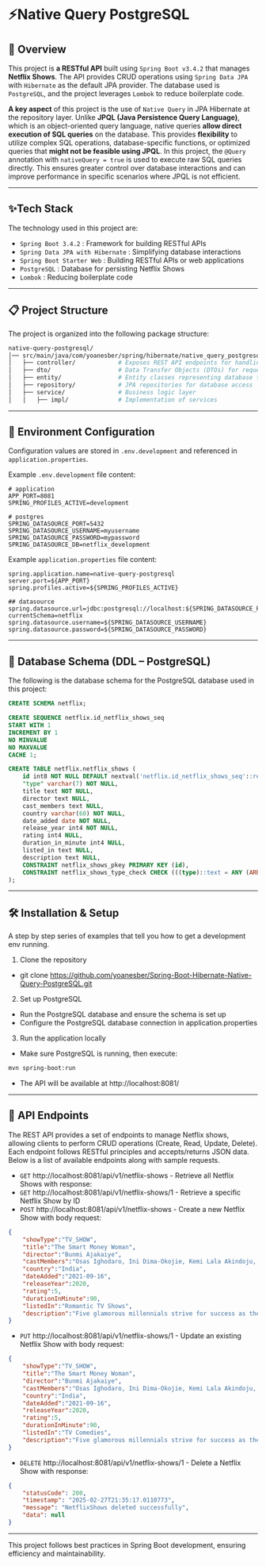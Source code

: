  # ⚡Native Query PostgreSQL

## 🚀 Overview
This project is **a RESTful API** built using `Spring Boot v3.4.2` that manages **Netflix Shows**. The API provides CRUD operations using `Spring Data JPA` with `Hibernate` as the default JPA provider. The database used is `PostgreSQL`, and the project leverages `Lombok` to reduce boilerplate code.

**A key aspect** of this project is the use of `Native Query` in JPA Hibernate at the repository layer. Unlike **JPQL (Java Persistence Query Language)**, which is an object-oriented query language, native queries **allow direct execution of SQL queries** on the database. This provides **flexibility** to utilize complex SQL operations, database-specific functions, or optimized queries that **might not be feasible using JPQL**. In this project, the `@Query` annotation with `nativeQuery = true` is used to execute raw SQL queries directly. This ensures greater control over database interactions and can improve performance in specific scenarios where JPQL is not efficient.

---

## ✨Tech Stack
The technology used in this project are:
- `Spring Boot 3.4.2` : Framework for building RESTful APIs
- `Spring Data JPA with Hibernate` : Simplifying database interactions
- `Spring Boot Starter Web` : Building RESTful APIs or web applications
- `PostgreSQL` : Database for persisting Netflix Shows
- `Lombok` : Reducing boilerplate code
---

## 📋 Project Structure
The project is organized into the following package structure:
```bash
native-query-postgresql/
│── src/main/java/com/yoanesber/spring/hibernate/native_query_postgresql/
│   ├── controller/            # Exposes REST API endpoints for handling requests and responses
│   ├── dto/                   # Data Transfer Objects (DTOs) for request/response payloads
│   ├── entity/                # Entity classes representing database tables
│   ├── repository/            # JPA repositories for database access
│   ├── service/               # Business logic layer
│   │   ├── impl/              # Implementation of services
```
---

## 📂 Environment Configuration
Configuration values are stored in `.env.development` and referenced in `application.properties`.

Example `.env.development` file content:
```properties
# application
APP_PORT=8081
SPRING_PROFILES_ACTIVE=development
 
# postgres
SPRING_DATASOURCE_PORT=5432
SPRING_DATASOURCE_USERNAME=myusername
SPRING_DATASOURCE_PASSWORD=mypassword
SPRING_DATASOURCE_DB=netflix_development
```

Example `application.properties` file content:
```properties
spring.application.name=native-query-postgresql
server.port=${APP_PORT}
spring.profiles.active=${SPRING_PROFILES_ACTIVE}

## datasource
spring.datasource.url=jdbc:postgresql://localhost:${SPRING_DATASOURCE_PORT}/${SPRING_DATASOURCE_DB}?currentSchema=netflix
spring.datasource.username=${SPRING_DATASOURCE_USERNAME}
spring.datasource.password=${SPRING_DATASOURCE_PASSWORD}
```
---

## 💾 Database Schema (DDL – PostgreSQL)
The following is the database schema for the PostgreSQL database used in this project:

```sql
CREATE SCHEMA netflix;

CREATE SEQUENCE netflix.id_netflix_shows_seq
START WITH 1
INCREMENT BY 1
NO MINVALUE
NO MAXVALUE
CACHE 1;

CREATE TABLE netflix.netflix_shows (
	id int8 NOT NULL DEFAULT nextval('netflix.id_netflix_shows_seq'::regclass),
	"type" varchar(7) NOT NULL,
	title text NOT NULL,
	director text NULL,
	cast_members text NULL,
	country varchar(60) NOT NULL,
	date_added date NOT NULL,
	release_year int4 NOT NULL,
	rating int4 NULL,
	duration_in_minute int4 NULL,
	listed_in text NULL,
	description text NULL,
	CONSTRAINT netflix_shows_pkey PRIMARY KEY (id),
	CONSTRAINT netflix_shows_type_check CHECK (((type)::text = ANY (ARRAY[('MOVIE'::character varying)::text, ('TV_SHOW'::character varying)::text])))
);
```
---

## 🛠 Installation & Setup
A step by step series of examples that tell you how to get a development env running.
1. Clone the repository
- git clone https://github.com/yoanesber/Spring-Boot-Hibernate-Native-Query-PostgreSQL.git

2. Set up PostgreSQL
- Run the PostgreSQL database and ensure the schema is set up
- Configure the PostgreSQL database connection in application.properties

3. Run the application locally
- Make sure PostgreSQL is running, then execute: 
```bash
mvn spring-boot:run
```
- The API will be available at http://localhost:8081/ 
---

## 🔗 API Endpoints
The REST API provides a set of endpoints to manage Netflix shows, allowing clients to perform CRUD operations (Create, Read, Update, Delete). Each endpoint follows RESTful principles and accepts/returns JSON data. Below is a list of available endpoints along with sample requests.

- `GET` http://localhost:8081/api/v1/netflix-shows - Retrieve all Netflix Shows with response:
- `GET` http://localhost:8081/api/v1/netflix-shows/1 - Retrieve a specific Netflix Show by ID
- `POST` http://localhost:8081/api/v1/netflix-shows - Create a new Netflix Show with body request:
```json
{
    "showType":"TV_SHOW",
    "title":"The Smart Money Woman",
    "director":"Bunmi Ajakaiye",
    "castMembers":"Osas Ighodaro, Ini Dima-Okojie, Kemi Lala Akindoju, Toni Tones, Ebenezer Eno, Eso Okolocha DIke, Patrick Diabuah, Karibi Fubara, Temisan Emmanuel, Timini Egbuson",
    "country":"India",
    "dateAdded":"2021-09-16",
    "releaseYear":2020,
    "rating":5,
    "durationInMinute":90,
    "listedIn":"Romantic TV Shows",
    "description":"Five glamorous millennials strive for success as they juggle careers, finances, love and friendships. Based on Arese Ugwu's 2016 best-selling novel."
}
```

- `PUT` http://localhost:8081/api/v1/netflix-shows/1 - Update an existing Netflix Show with body request:
```json
{
    "showType":"TV_SHOW",
    "title":"The Smart Money Woman",
    "director":"Bunmi Ajakaiye",
    "castMembers":"Osas Ighodaro, Ini Dima-Okojie, Kemi Lala Akindoju, Toni Tones, Ebenezer Eno, Eso Okolocha DIke, Patrick Diabuah, Karibi Fubara, Temisan Emmanuel, Timini Egbuson",
    "country":"India",
    "dateAdded":"2021-09-16",
    "releaseYear":2020,
    "rating":5,
    "durationInMinute":90,
    "listedIn":"TV Comedies",
    "description":"Five glamorous millennials strive for success as they juggle careers, finances, love and friendships. Based on Arese Ugwu's 2016 best-selling novel."
}
```

- `DELETE` http://localhost:8081/api/v1/netflix-shows/1 - Delete a Netflix Show with response:
```json
{
    "statusCode": 200,
    "timestamp": "2025-02-27T21:35:17.0110773",
    "message": "NetflixShows deleted successfully",
    "data": null
}
```
---

This project follows best practices in Spring Boot development, ensuring efficiency and maintainability.